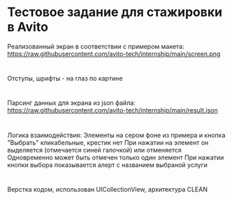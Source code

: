 # Тестовое задание для стажировки в Avito

Реализованный экран в соответствии с примером макета: https://raw.githubusercontent.com/avito-tech/internship/main/screen.png 
#
Отступы, шрифты - на глаз по картине
#
Парсинг данных для экрана из json файла: https://raw.githubusercontent.com/avito-tech/internship/main/result.json
#
Логика взаимодействия:
Элементы на сером фоне из примера и кнопка "Выбрать" кликабельные, крестик нет
При нажатии на элемент он выделяется (отмечается синей галочкой) или отменяется
Одновременно может быть отмечен только один элемент
При нажатии кнопки выбора показывается алерт с названием выбраной услуги
#
Верстка кодом, использован UICollectionView, архитектура CLEAN
